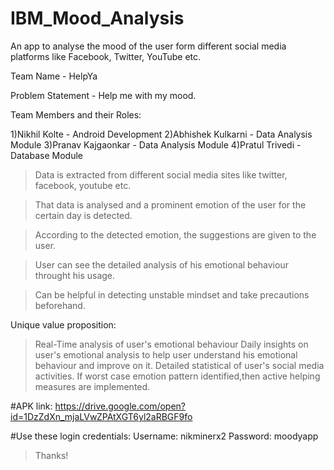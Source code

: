 # IBM_Mood_Analysis
An app to analyse the mood of the user form different social media platforms like Facebook, Twitter, YouTube etc.

Team Name - HelpYa

Problem Statement - Help me with my mood.

Team Members and their Roles:

1)Nikhil Kolte - Android Development
2)Abhishek Kulkarni - Data Analysis Module
3)Pranav Kajgaonkar - Data Analysis Module
4)Pratul Trivedi - Database Module

> Data is extracted from different social media sites like twitter, facebook, youtube etc.

> That data is analysed and a prominent emotion of the user for the certain day is detected.

> According to the detected emotion, the suggestions are given to the user.

> User can see the detailed analysis of his emotional behaviour throught his usage.

> Can be helpful in detecting unstable mindset and take precautions beforehand.

Unique value proposition:
> Real-Time analysis of user's emotional behaviour
> Daily insights on user's emotional analysis to help user understand his emotional behaviour and improve on it.
> Detailed statistical of user's social media activities.
> If worst case emotion pattern identified,then active helping measures are implemented. 

#APK link: 
https://drive.google.com/open?id=1DzZdXn_mjaLVwZPAtXGT6yl2aRBGF9fo

#Use these login credentials:
Username: nikminerx2
Password: moodyapp

> Thanks!
